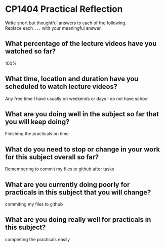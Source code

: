 # CP1404 Practical Reflection

Write short but thoughtful answers to each of the following.  
Replace each `...` with your meaningful answer.

## What percentage of the lecture videos have you watched so far?

100%

## What time, location and duration have you scheduled to watch lecture videos?

Any free time I have usually on weekends or days I do not have school

## What are you doing well in the subject so far that you will keep doing?

Finishing the practicals on time

## What do you need to stop or change in your work for this subject overall so far?

Remembering to commit my files to github after tasks 

## What are you currently doing poorly for practicals in this subject that you will change?

commiting my files to github

## What are you doing really well for practicals in this subject?

completing the practicals easily
